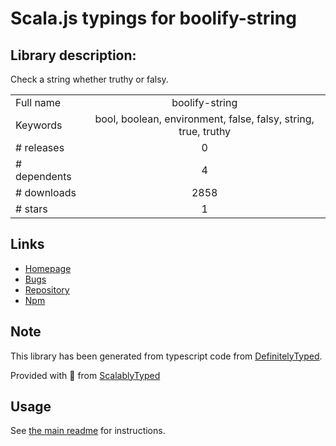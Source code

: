 
# Scala.js typings for boolify-string


## Library description:
Check a string whether truthy or falsy.

|                    |                 |
| ------------------ | :-------------: |
| Full name          | boolify-string |
| Keywords           | bool, boolean, environment, false, falsy, string, true, truthy |
| # releases         | 0 |
| # dependents       | 4 |
| # downloads        | 2858 |
| # stars            | 1 |

## Links
- [Homepage](https://github.com/sanemat/node-boolify-string)
- [Bugs](https://github.com/sanemat/node-boolify-string/issues)
- [Repository](https://github.com/sanemat/node-boolify-string)
- [Npm](https://www.npmjs.com/package/boolify-string)
    


## Note
This library has been generated from typescript code from [DefinitelyTyped](https://definitelytyped.org).

Provided with :purple_heart: from [ScalablyTyped](https://github.com/oyvindberg/ScalablyTyped)

## Usage
See [the main readme](../../readme.md) for instructions.



